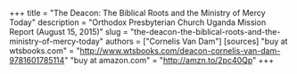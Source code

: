 +++
title = "The Deacon: The Biblical Roots and the Ministry of Mercy Today"
description = "Orthodox Presbyterian Church Uganda Mission Report (August 15, 2015)"
slug = "the-deacon-the-biblical-roots-and-the-ministry-of-mercy-today"
authors = ["Cornelis Van Dam"]
[sources]
"buy at wtsbooks.com" = "http://www.wtsbooks.com/deacon-cornelis-van-dam-9781601785114"
"buy at amazon.com" = "http://amzn.to/2pc40Qp"
+++
